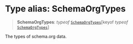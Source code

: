 # Type alias: SchemaOrgTypes

> **SchemaOrgTypes**: *typeof* [`SchemaOrgTypes`](../variables/SchemaOrgTypes.md)\[keyof *typeof* [`SchemaOrgTypes`](../variables/SchemaOrgTypes.md)\]

The types of schema.org data.
